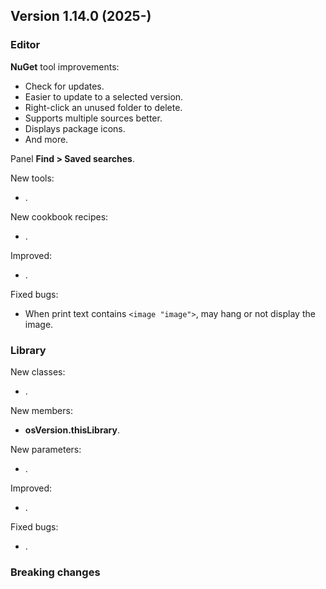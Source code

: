 ## Version 1.14.0 (2025-)

### Editor
**NuGet** tool improvements:
- Check for updates.
- Easier to update to a selected version.
- Right-click an unused folder to delete.
- Supports multiple sources better.
- Displays package icons.
- And more.

Panel **Find > Saved searches**.

New tools:
- .

New cookbook recipes:
- .

Improved:
- .

Fixed bugs:
- When print text contains `<image "image">`, may hang or not display the image.

### Library
New classes:
- .

New members:
- **osVersion.thisLibrary**.

New parameters:
- .

Improved:
- .

Fixed bugs:
- .

### Breaking changes
